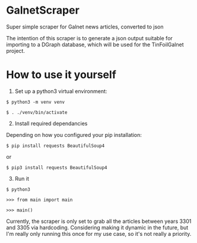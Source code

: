 # GalnetScraper
Super simple scraper for Galnet news articles, converted to json

The intention of this scraper is to generate a json output suitable for importing to a DGraph database, which will be used for the TinFoilGalnet project.

# How to use it yourself

1. Set up a python3 virtual environment:

`$ python3 -m venv venv`

`$ . ./venv/bin/activate`

2. Install required dependancies

Depending on how you configured your pip installation:

`$ pip install requests BeautifulSoup4`

or

`$ pip3 install requests BeautifulSoup4`

3. Run it

`$ python3` 

`>>> from main import main`

`>>> main()`


Currently, the scraper is only set to grab all the articles between years 3301 and 3305 via hardcoding. Considering making it dynamic in the future, but I'm really only running this once for my use case, so it's not really a priority.
